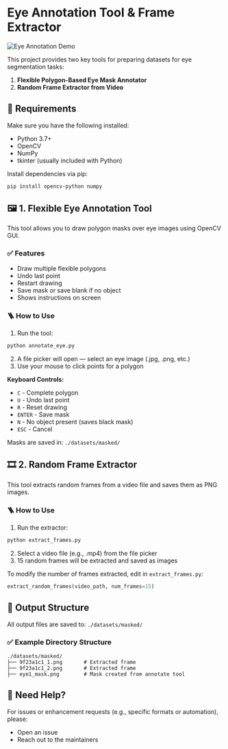 # Eye Annotation Tool & Frame Extractor

![Eye Annotation Demo](media/0527.gif)

This project provides two key tools for preparing datasets for eye segmentation tasks:

1. **Flexible Polygon-Based Eye Mask Annotator**
2. **Random Frame Extractor from Video**

## 🔧 Requirements

Make sure you have the following installed:
- Python 3.7+
- OpenCV
- NumPy
- tkinter (usually included with Python)

Install dependencies via pip:
```bash
pip install opencv-python numpy
```

## 🖼️ 1. Flexible Eye Annotation Tool

This tool allows you to draw polygon masks over eye images using OpenCV GUI.

### ✅ Features
- Draw multiple flexible polygons
- Undo last point
- Restart drawing
- Save mask or save blank if no object
- Shows instructions on screen

### 🪜 How to Use

1. Run the tool:
```bash
python annotate_eye.py
```

2. A file picker will open — select an eye image (.jpg, .png, etc.)
3. Use your mouse to click points for a polygon

**Keyboard Controls:**
- `C` - Complete polygon
- `U` - Undo last point
- `R` - Reset drawing
- `ENTER` - Save mask
- `N` - No object present (saves black mask)
- `ESC` - Cancel

Masks are saved in: `./datasets/masked/`

## 🎞️ 2. Random Frame Extractor

This tool extracts random frames from a video file and saves them as PNG images.

### 🪜 How to Use

1. Run the extractor:
```bash
python extract_frames.py
```

2. Select a video file (e.g., .mp4) from the file picker
3. 15 random frames will be extracted and saved as images

To modify the number of frames extracted, edit in `extract_frames.py`:
```python
extract_random_frames(video_path, num_frames=15)
```

## 📁 Output Structure

All output files are saved to: `./datasets/masked/`

### ✅ Example Directory Structure
```
./datasets/masked/
├── 9f23a1c1_1.png       # Extracted frame
├── 9f23a1c1_2.png       # Extracted frame
├── eye1_mask.png        # Mask created from annotate tool
```

## 🙋 Need Help?

For issues or enhancement requests (e.g., specific formats or automation), please:
- Open an issue
- Reach out to the maintainers